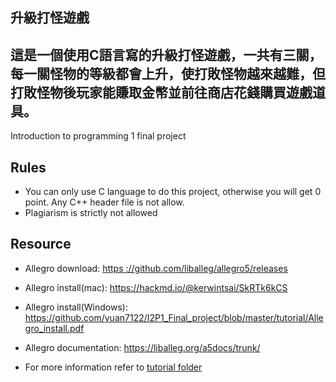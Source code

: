 
## 升級打怪遊戲
## 這是一個使用C語言寫的升級打怪遊戲，一共有三關，每一關怪物的等級都會上升，使打敗怪物越來越難，但打敗怪物後玩家能賺取金幣並前往商店花錢購買遊戲道具。


Introduction to programming 1 final project
## Rules
- You can only use C language to do this project, otherwise you will get 0 point.
  Any C++ header file is not allow.
- Plagiarism is strictly not allowed

## Resource

- Allegro download: [https ://github.com/liballeg/allegro5/releases](https://github.com/liballeg/allegro5/releases)

- Allegro install(mac): https://hackmd.io/@kerwintsai/SkRTk6kCS
- Allegro install(Windows):  https://github.com/yuan7122/I2P1_Final_project/blob/master/tutorial/Allegro_install.pdf
- Allegro documentation: https://liballeg.org/a5docs/trunk/
- For more information refer to [tutorial folder](https://github.com/yuan7122/I2P1_Final_project/tree/master/tutorial)
